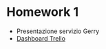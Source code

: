 # Homework 1
* Presentazione servizio Gerry
* [Dashboard Trello](https://trello.com/b/wdiT3Oip/gerry)
